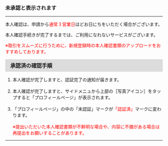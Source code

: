 <h3>未承認と表示されます</h3>
<hr>

本人確認は、申請から<font color="#ff0000">通常３営業日</font>ほどお日にちをいただく場合がございます。

本人確認手続きが完了するまでは、ご利用になれないサービスがございます。

<font color="#ff0000">※取引をスムーズに行うために、新規登録時の本人確認書類のアップロードをおすすめしております。</font>

<div style="padding: 7px 15px; margin-top: 15px; margin-bottom: 15px; border: 1px solid #dcdcdc; background-color: #dcdcdc; font-size: 120%">
<strong>承認済の確認手順</strong>
</div>

<ol>
<li>本人確認が完了しますと、認証完了の通知が届きます。</li>
<br>
<li>本人確認が完了しますと、サイドメニュから上部の［写真アイコン］をタップすると「プロフィールページ」が表示されます。</li>
<br>
<li>「プロフィールページ」の中の「未認証」マークが<font color="#ff0000">「認証済」</font>マークに変わります。<br>
<br>
<font color="#ff0000">※提出いただいた本人確認書類が不鮮明な場合や、内容に不備がある場合は再提出をお願いすることがあります。</font></li>
</ol>

<hr>